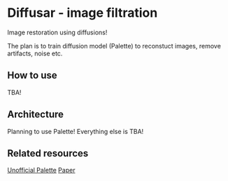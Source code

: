 # Diffusar - image filtration

Image restoration using diffusions!

The plan is to train diffusion model (Palette) to reconstuct images, remove artifacts, noise etc.

## How to use

TBA!

## Architecture

Planning to use Palette!
Everything else is TBA!

## Related resources

[Unofficial Palette](https://github.com/Janspiry/Palette-Image-to-Image-Diffusion-Models)
[Paper](https://arxiv.org/pdf/2111.05826.pdf)